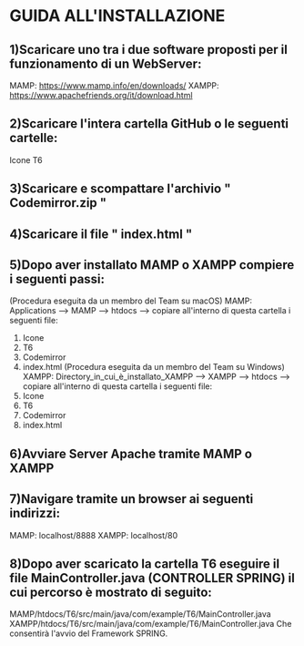 # GUIDA ALL'INSTALLAZIONE

## 1)Scaricare uno tra i due software proposti per il funzionamento di un WebServer:
  MAMP: https://www.mamp.info/en/downloads/
  XAMPP: https://www.apachefriends.org/it/download.html
  
## 2)Scaricare l'intera cartella GitHub o le seguenti cartelle:
Icone
T6
  
## 3)Scaricare e scompattare l'archivio " Codemirror.zip "  

## 4)Scaricare il file " index.html "

## 5)Dopo aver installato MAMP o XAMPP compiere i seguenti passi:
(Procedura eseguita da un membro del Team su macOS) MAMP: Applications --> MAMP --> htdocs --> copiare all'interno di questa cartella i seguenti file:
  1. Icone
  2. T6
  3. Codemirror
  4. index.html
(Procedura eseguita da un membro del Team su Windows) XAMPP: Directory_in_cui_è_installato_XAMPP --> XAMPP --> htdocs --> copiare all'interno di questa cartella i seguenti file:
  1. Icone
  2. T6
  3. Codemirror
  4. index.html
  
 ## 6)Avviare Server Apache tramite MAMP o XAMPP
 ## 7)Navigare tramite un browser ai seguenti indirizzi:
   MAMP: localhost/8888
   XAMPP: localhost/80

## 8)Dopo aver scaricato la cartella T6 eseguire il file MainController.java (CONTROLLER SPRING) il cui percorso è mostrato di seguito:
  MAMP/htdocs/T6/src/main/java/com/example/T6/MainController.java
  XAMPP/htdocs/T6/src/main/java/com/example/T6/MainController.java
  Che consentirà l'avvio del Framework SPRING.
  
